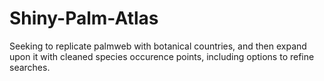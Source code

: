 # Shiny-Palm-Atlas
Seeking to replicate palmweb with botanical countries, and then expand upon it with cleaned species occurence points, including options to refine searches.
